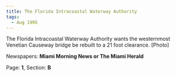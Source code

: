 ```yaml
---  
title: The Florida Intracoastal Waterway Authority  
tags:  
  - Aug 1995  
---  
```

  
The Florida Intracoastal Waterway Authority wants the westernmost Venetian Causeway bridge be rebuilt to a 21 foot clearance. [Photo]  
  
Newspapers: **Miami Morning News or The Miami Herald**  
  
Page: **1**, Section: **B** 
